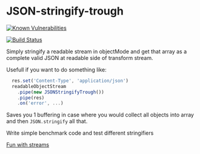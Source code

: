 # JSON-stringify-trough
[![Known Vulnerabilities](https://snyk.io/test/github/big-kahuna-burger/json-stringify-trough/badge.svg?targetFile=package.json)](https://snyk.io/test/github/big-kahuna-burger/json-stringify-trough?targetFile=package.json)

[![Build Status](https://travis-ci.org/big-kahuna-burger/json-stringify-trough.svg?branch=master)](https://travis-ci.org/big-kahuna-burger/json-stringify-trough)


Simply stringify a readable stream in objectMode and get that array as a complete valid JSON at readable side of transform stream.

Usefull if you want to do something like:

```js
  res.set('Content-Type', 'application/json')
  readableObjectStream
    .pipe(new JSONStringifyTrough())
    .pipe(res)
    .on('error', ...)
```

Saves you 1 buffering in case where you would collect all objects into array and then `JSON.stringify` all that.

Write simple benchmark code and test different stringifiers

[Fun with streams](https://www.youtube.com/watch?v=Gu2kuXbo4-w)
